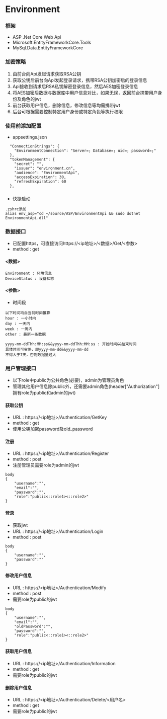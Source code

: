 ﻿# Environment

### 框架
- ASP .Net Core Web Api
- Microsoft.EntityFrameworkCore.Tools
- MySql.Data.EntityFrameworkCore

### 加密策略
1. 由前台向Api发起请求获取RSA公钥
2. 获取公钥后前台向Api发起登录请求，携带RSA公钥加密后的登录信息
3. Api接收到请求后RSA私钥解密登录信息，然后AES加密登录信息
4. 将AES加密后数据与数据库中用户信息对比，如果无误，返回前台携带用户身份及角色的jwt
5. 前台获取用户信息，删除信息，修改信息等均需携带jwt
6. 后台可根据需要控制特定用户身份或特定角色等执行权限

### 使用前添加配置
- appsettings.json
```
  "ConnectionStrings": {
    "EnvironmentConnection": "Server=; Database=; uid=; password=;"
  },
  "tokenManagement": {
    "secret": "",
    "issuer": "environment.cn",
    "audience": "EnvironmentApi",
    "accessExpiration": 30,
    "refreshExpiration": 60
  },
```

###
- 快捷启动
```
.zshrc添加
alias env_asp="cd ~/source/ASP/EnvironmentApi && sudo dotnet EnvironmentApi.dll"
```

### 数据接口
- 已配置https，可直接访问https://<ip地址>/<数据>/Get/<参数>
- method : get
#### <数据>
```
Environment : 环境信息
DeviceStatus : 设备状态
```
#### <参数>
- 时间段
```
以下时间均自当前时间推算
hour : 一小时内
day : 一天内
week : 一周内
other : 最新一条数据
```
```
yyyy-mm-ddThh:MM:ss&&yyyy-mm-ddThh:MM:ss : 开始时间&&结束时间
具体时间可省略，即yyyy-mm-dd&&yyyy-mm-dd
不得大于7天，否则数据量过大
```

### 用户管理接口
- 以下role中public为公共角色(必要)，admin为管理员角色
- 管理其他用户信息除public外，还需要admin角色(header["Authorization"]拥有role为public和admin的jwt)
#### 获取公钥
- URL : https://<ip地址>/Authentication/GetKey
- method : get
- 使用公钥加密password及old_password
#### 注册
- URL : https://<ip地址>/Authentication/Register
- method : post
- 注册管理员需要role为admin的jwt
```
body
{
    "username":"",
    "email":"",
    "password":"",
    "role":"public<::role1><::role2>"
}
```
#### 登录
- 获取jwt
- URL : https://<ip地址>/Authentication/Login
- method : post
```
body
{
    "username":"",
    "password":""
}
```
#### 修改用户信息
- URL : https://<ip地址>/Authentication/Modify
- method : post
- 需要role为public的jwt
```
body
{
    "username":"",
    "email":"",
    "oldPassword":"",
    "password":"",
    "role":"public<::role1><::role2>"
}
```
#### 获取用户信息
- URL : https://<ip地址>/Authentication/Information
- method : get
- 需要role为public的jwt
#### 删除用户信息
- URL : https://<ip地址>/Authentication/Delete/<用户名>
- method : get
- 需要role为public的jwt
